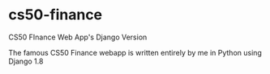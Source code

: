 # cs50-finance
CS50 FInance Web App's Django Version

The famous CS50 Finance webapp is written entirely by me in Python using Django 1.8

